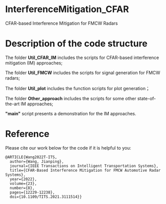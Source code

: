 # InterferenceMitigation_CFAR
CFAR-based Interference Mitigation for FMCW Radars

# Description of the code structure
The folder **Util_CFAR_IM** includes the scripts for CFAR-based interference mitigation (IM) approaches;

The folder **Util_FMCW** includes the scripts for signal generation for FMCW radars;

The folder **Util_plot** includes the function scripts for plot generation；

The folder **Other_approach** includes the scripts for some other state-of-the-art IM approaches;

**"main"** script presents a demonstration for the IM approaches.


# Reference
Please cite our work below for the code if it is helpful to you:
```
@ARTICLE{Wang2022T-ITS,
  author={Wang, Jianping},
  journal={IEEE Transactions on Intelligent Transportation Systems}, 
  title={CFAR-Based Interference Mitigation for FMCW Automotive Radar Systems}, 
  year={2022},
  volume={23},
  number={8},
  pages={12229-12238},
  doi={10.1109/TITS.2021.3111514}}
```
